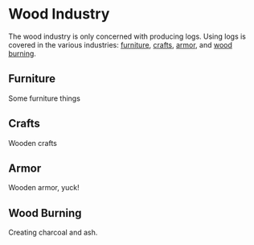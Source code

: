 # Wood Industry

The wood industry is only concerned with producing logs. Using logs is covered in the various industries: [furniture](#furniture), [crafts](#crafts), [armor](#armor), and [wood burning](#wood-burning).

## Furniture

Some furniture things

## Crafts

Wooden crafts

## Armor

Wooden armor, yuck!

## Wood Burning

Creating charcoal and ash.
